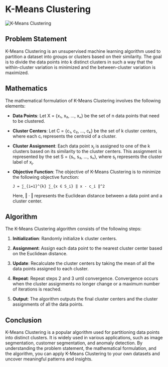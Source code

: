 # K-Means Clustering

![K-Means Clustering](https://upload.wikimedia.org/wikipedia/commons/e/ea/K-means_convergence.gif)
## Problem Statement

K-Means Clustering is an unsupervised machine learning algorithm used to partition a dataset into groups or clusters based on their similarity. The goal is to divide the data points into k distinct clusters in such a way that the within-cluster variation is minimized and the between-cluster variation is maximized.

## Mathematics

The mathematical formulation of K-Means Clustering involves the following elements:

- **Data Points**: Let X = {x₁, x₂, ..., xₙ} be the set of n data points that need to be clustered.

- **Cluster Centers**: Let C = {c₁, c₂, ..., cₖ} be the set of k cluster centers, where each cᵢ represents the centroid of a cluster.

- **Cluster Assignment**: Each data point xⱼ is assigned to one of the k clusters based on its similarity to the cluster centers. This assignment is represented by the set S = {s₁, s₂, ..., sₙ}, where sⱼ represents the cluster label of xⱼ.

- **Objective Function**: The objective of K-Means Clustering is to minimize the following objective function:

      J = ∑_{i=1}^{k} ∑_{x ∈ S_i} ‖ x - c_i ‖^2

  Here, ‖ · ‖ represents the Euclidean distance between a data point and a cluster center.

## Algorithm

The K-Means Clustering algorithm consists of the following steps:

1. **Initialization**: Randomly initialize k cluster centers.

2. **Assignment**: Assign each data point to the nearest cluster center based on the Euclidean distance.

3. **Update**: Recalculate the cluster centers by taking the mean of all the data points assigned to each cluster.

4. **Repeat**: Repeat steps 2 and 3 until convergence. Convergence occurs when the cluster assignments no longer change or a maximum number of iterations is reached.

5. **Output**: The algorithm outputs the final cluster centers and the cluster assignments of all the data points.

## Conclusion

K-Means Clustering is a popular algorithm used for partitioning data points into distinct clusters. It is widely used in various applications, such as image segmentation, customer segmentation, and anomaly detection. By understanding the problem statement, the mathematical formulation, and the algorithm, you can apply K-Means Clustering to your own datasets and uncover meaningful patterns and insights.
